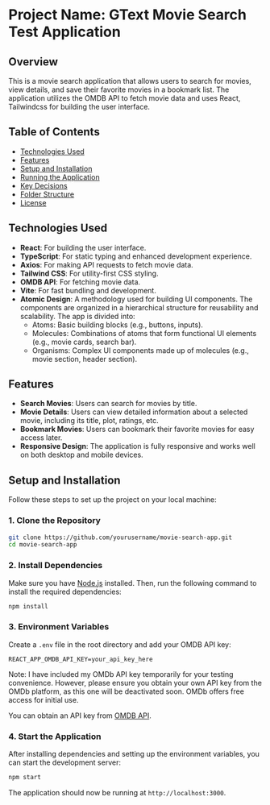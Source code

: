 
# Project Name: **GText Movie Search Test Application**

## Overview

This is a movie search application that allows users to search for movies, view details, and save their favorite movies in a bookmark list. The application utilizes the OMDB API to fetch movie data and uses React, Tailwindcss for building the user interface.

## Table of Contents

- [Technologies Used](#technologies-used)
- [Features](#features)
- [Setup and Installation](#setup-and-installation)
- [Running the Application](#running-the-application)
- [Key Decisions](#key-decisions)
- [Folder Structure](#folder-structure)
- [License](#license)

## Technologies Used

- **React**: For building the user interface.
- **TypeScript**: For static typing and enhanced development experience.
- **Axios**: For making API requests to fetch movie data.
- **Tailwind CSS**: For utility-first CSS styling.
- **OMDB API**: For fetching movie data.
- **Vite**: For fast bundling and development.
- **Atomic Design**: A methodology used for building UI components. The components are organized in a hierarchical structure for reusability and scalability. The app is divided into:
    - Atoms: Basic building blocks (e.g., buttons, inputs).
    - Molecules: Combinations of atoms that form functional UI elements (e.g., movie cards, search bar).
    - Organisms: Complex UI components made up of molecules (e.g., movie section, header section).

## Features

- **Search Movies**: Users can search for movies by title.
- **Movie Details**: Users can view detailed information about a selected movie, including its title, plot, ratings, etc.
- **Bookmark Movies**: Users can bookmark their favorite movies for easy access later.
- **Responsive Design**: The application is fully responsive and works well on both desktop and mobile devices.

## Setup and Installation

Follow these steps to set up the project on your local machine:

### 1. Clone the Repository
```bash
git clone https://github.com/yourusername/movie-search-app.git
cd movie-search-app
```

### 2. Install Dependencies
Make sure you have [Node.js](https://nodejs.org) installed. Then, run the following command to install the required dependencies:

```bash
npm install
```

### 3. Environment Variables
Create a `.env` file in the root directory and add your OMDB API key:

```env
REACT_APP_OMDB_API_KEY=your_api_key_here
```

Note: I have included my OMDb API key temporarily for your testing convenience. However, please ensure you obtain your own API key from the OMDb platform, as this one will be deactivated soon. OMDb offers free access for initial use.

You can obtain an API key from [OMDB API](http://www.omdbapi.com/).

### 4. Start the Application
After installing dependencies and setting up the environment variables, you can start the development server:

```bash
npm start
```

The application should now be running at `http://localhost:3000`.